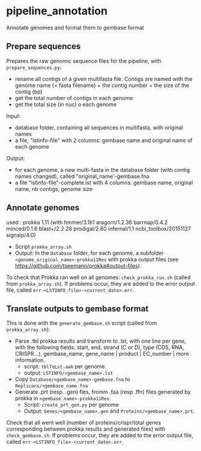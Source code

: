 # pipeline_annotation
Annotate genomes and format them to gembase format

## Prepare sequences
Prepares the raw genomic sequence files for the pipeline, with `prepare_sequences.py`:
- rename all contigs of a given multifasta file. Contigs are named with the genome name (= fasta filename) + the contig number + the size of the contig (bp)
- get the total number of contigs in each genome
- get the total size (in nuc) o each genome

Input: 
- database folder, containing all sequences in multifasta, with original names
- a file, "lstinfo-file" with 2 columns: gembase name and original name of each genome

Output: 
- for each genome, a new multi-fasta in the database folder (with contig names changed), called "original_name'-gembase.fna
- a file "lstinfo-file"-complete.lst with 4 columns: gembase name, original name, nb contigs, genome size

## Annotate genomes
used :
prokka 1.11 (with hmmer/3.1b1 aragorn/1.2.36 barrnap/0.4.2 minced/0.1.6 blast+/2.2.28 prodigal/2.60 infernal/1.1 ncbi_toolbox/20151127 signalp/4.0)

- Script `prokka_array.sh`
- Output: In the `Database` folder, for each genome, a subfolder `<genome_original_name>-prokka11Res` with prokka output files (see https://github.com/tseemann/prokka#output-files).

To check that Prokka ran well on all genomes: `check_prokka_run.sh` (called from `prokka_array.sh`). If problems occur, they are added to the error output file, called `err-<LSTINFO_file>-<current_date>.err`.


## Translate outputs to gembase format

This is done with the `generate_gembase.sh` script (called from `prokka_array.sh`):
- Parse .tbl prokka results and transform to .lst, with one line per gene, with the following fields: start, end, strand (C or D), type (CDS, RNA, CRISPR...), gembase_name, gene_name | product | EC_number | more information.
    + script: `tblToLst.awk` per genome.
    + output: `LSTINFO/<gembase_name>.lst`
- Copy `Database/<gembase_name>-gembase.fna` to `Replicons/<gembase_name.fna`
- Generate .prt (resp. .gen) fles, fromm .faa (resp .ffn) files generated by prokka in `<gembase_name>-prokka11Res`.
    + Script: `create_prt_gen.py` per genome
    + Output: `Genes/<gembase_name>.gen` and `Proteins/<gembase_name>.prt`.

Check that all went well (number of proteins/crispr/total genes corresponding between prokka results and generated files) with `check_gembase.sh`. If problems occur, they are added to the error output file, called `err-<LSTINFO_file>-<current_date>.err`.
